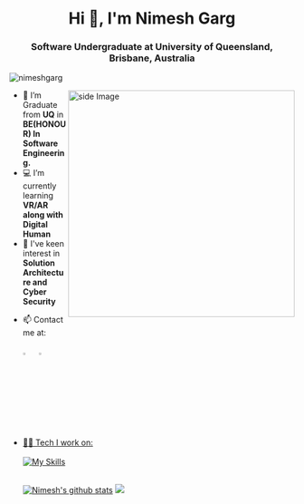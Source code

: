 <h1 align="center">Hi 👋, I'm Nimesh Garg </h1>
<h3 align="center">Software Undergraduate at University of Queensland, Brisbane, Australia</h3>
<img src="https://komarev.com/ghpvc/?username=nimeshgarg&label=Profile%20views&color=0e75b6&style=flat" alt="nimeshgarg" /> </p>
<img src="https://media.giphy.com/media/qgQUggAC3Pfv687qPC/giphy.gif" alt="side Image" align="right" width="400" height="auto">

- 🏦 I’m Graduate from **UQ** in **BE(HONOUR) In Software Engineering.**
- 💻 I’m currently learning **VR/AR along with Digital Human**
- 🤔 I've keen interest in **Solution Architecture and Cyber Security**
<!-- - ⚡ I’m looking for opportunities to collaborate on projects on **App Dev** -->
- 📫 Contact me at: <br><br>
  [<img src="https://img.icons8.com/color/48/000000/linkedin.png" width="3.5%"/>](https://www.linkedin.com/in/nimeshgarg/) &nbsp; <a href="mailto:nimeshgarg10@gmail.com"> <img src="https://img.icons8.com/fluent/48/000000/gmail.png" width="3.5%"/>
- 🧑‍💻 Tech I work on: <br><br>
[![My Skills](https://skillicons.dev/icons?i=cpp,gcp,flutter,py,js,ts,html,css,react,nextjs,docker,haskell,mongodb,express,nodejs,tensorflow,terraform,aws,github,figma,java,anaconda,androidstudio,firebase,azure,bitbucket,dart,flask,git,md,mongodb,mysql,nginx,nodejs,opencv,postgres,postman,unreal&perline=7)](https://skillicons.dev)<br><br>

  <p>
  <a align="left" href="https://git.io/streak-stats"><img src="https://github-readme-streak-stats.herokuapp.com/?user=nimeshgarg&theme=dark" alt="Nimesh's github stats"></a>
  <a align="right" href="https://github.com/nimeshgarg/github-readme-stats"><img src="https://github-readme-stats.vercel.app/api?username=nimeshgarg&theme=dark&hide_border=false&include_all_commits=true&count_private=true"></a>
</p>

<!-- <p><img align="right" width="400" src="https://github-readme-streak-stats.herokuapp.com/?user=nimeshgarg&" alt="nimeshgarg" /></p> -->
